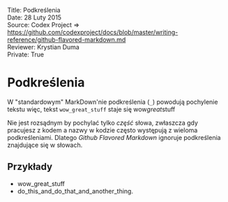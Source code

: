 Title: 		Podkreślenia  
Date: 		28 Luty 2015  
Source:     Codex Project => https://github.com/codexproject/docs/blob/master/writing-reference/github-flavored-markdown.md  
Reviewer:	Krystian Duma  
Private:	True  

# Podkreślenia
W "standardowym" MarkDown'nie podkreślenia (`_`) powodują pochylenie tekstu więc, tekst `wow_great_stuff` staje się wow*great*stuff

Nie jest rozsądnym by pochylać tylko *część* słowa, 
zwłaszcza gdy pracujesz z kodem a nazwy w kodzie często występują z wieloma podkreśleniami.
Dlatego *Github Flavored Markdown* ignoruje podkreślenia znajdujące się w słowach.

## Przykłady
- wow_great_stuff
- do_this_and_do_that_and_another_thing.